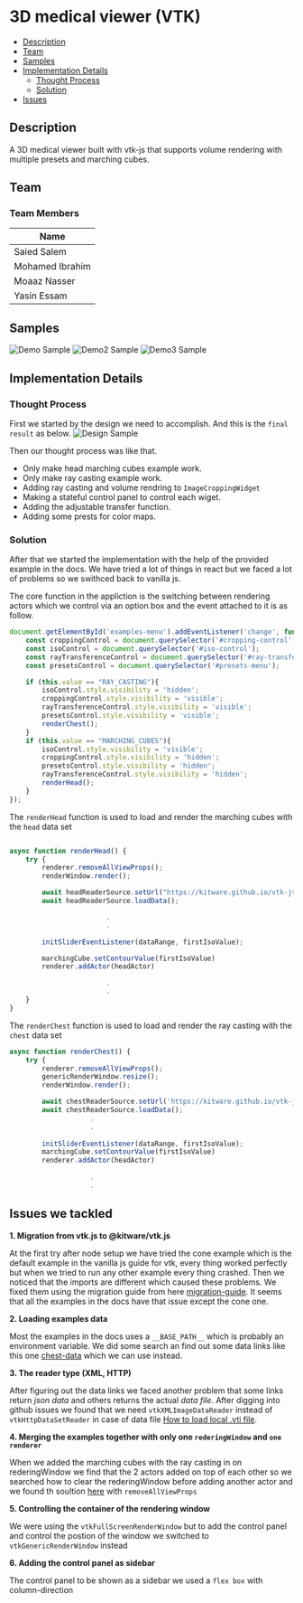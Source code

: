 # 3D medical viewer (VTK) 

- [Description](#description)
- [Team](#team)
- [Samples](#samples)
- [Implementation Details](#implementation-details)
    - [Thought Process](#thought-process)
    - [Solution](#solution)
- [Issues](#issues)

## Description
A 3D medical viewer built with vtk-js that supports volume rendering with multiple presets and marching cubes.

## Team
### Team Members
| Name|
|----------------|
| Saied Salem|
| Mohamed Ibrahim|
| Moaaz Nasser|
| Yasin Essam|

## Samples
![Demo Sample](docs/demo.png)
![Demo2 Sample](docs/demo2.png)
![Demo3 Sample](docs/demo3.png)

## Implementation Details
### Thought Process
First we started by the design we need to accomplish. And this is the `final result` as below.
![Design Sample](docs/design.png)

Then our thought process was like that.
- Only make head marching cubes example work.
- Only make ray casting example work.
- Adding ray casting and volume rendring to `ImageCroppingWidget`
- Making a stateful control panel to control each wiget.
- Adding the adjustable transfer function.
- Adding some prests for color maps.

### Solution
After that we started the implementation with the help of the provided example in the docs.
We have tried a lot of things in react but we faced a lot of problems so we swithced back to 
vanilla js.

The core function in the appliction is the switching between rendering actors which we control via an option box and the event attached to it is as follow.
```javaScript
document.getElementById('examples-menu').addEventListener('change', function () {
    const croppingControl = document.querySelector('#cropping-control');
    const isoControl = document.querySelector('#iso-control');
    const rayTransferenceControl = document.querySelector('#ray-transfer-function');
    const presetsControl = document.querySelector('#presets-menu');

    if (this.value == "RAY_CASTING"){
        isoControl.style.visibility = 'hidden';
        croppingControl.style.visibility = 'visible';
        rayTransferenceControl.style.visibility = 'visible';
        presetsControl.style.visibility = 'visible';
        renderChest();
    }
    if (this.value == "MARCHING_CUBES"){
        isoControl.style.visibility = 'visible';
        croppingControl.style.visibility = 'hidden';
        presetsControl.style.visibility = 'hidden';
        rayTransferenceControl.style.visibility = 'hidden';
        renderHead();
    }
});

```

The `renderHead` function is used to load and render the marching cubes with the `head` data set

```javaScript

async function renderHead() {
    try {
        renderer.removeAllViewProps();
        renderWindow.render();

        await headReaderSource.setUrl("https://kitware.github.io/vtk-js/data/volume/headsq.vti")
        await headReaderSource.loadData();

                        .
                        .

        initSliderEventListener(dataRange, firstIsoValue);

        marchingCube.setContourValue(firstIsoValue)
        renderer.addActor(headActor)

                        .
                        .
    }
}

```

The `renderChest` function is used to load and render the ray casting with the `chest` data set 

```javaScript
async function renderChest() {
    try {
        renderer.removeAllViewProps();
        genericRenderWindow.resize();
        renderWindow.render();

        await chestReaderSource.setUrl('https://kitware.github.io/vtk-js/data/volume/LIDC2.vti');
        await chestReaderSource.loadData();
                    .
                    .
                    
        initSliderEventListener(dataRange, firstIsoValue);
        marchingCube.setContourValue(firstIsoValue)
        renderer.addActor(headActor)
        
                    .
                    .

```

## Issues we tackled

**1. Migration from vtk.js to @kitware/vtk.js**

At the first try after node setup we have tried the cone example which is the default example in the vanilla js guide for vtk, every thing worked perfectly but when we tried to run any other example every thing crashed. Then we noticed that the imports are different which caused these problems. We fixed them using the migration guide from here [migration-guide](https://kitware.github.io/vtk-js/docs/intro_vtk_as_es6_dependency.html#Migrating-from-vtk-js-to-kitware-vtk-js). It seems that all the examples in the docs have that issue except the cone one. 

**2. Loading examples data**

Most the examples in the docs uses a `__BASE_PATH__` which is probably  an environment variable. We did some search an find out some data links like this one [chest-data](https://kitware.github.io/vtk-js/data/volume/LIDC2.vti) which we can use instead. 


**3. The reader type (XML, HTTP)**

After figuring out the data links we faced another problem that some links return _json data_ and others returns the actual _data file_. After digging into github issues we found that we need `vtkXMLImageDataReader` instead of `vtkHttpDataSetReader` in case of data file [How to load local .vti file](https://github.com/Kitware/vtk-js/issues/1329).

**4. Merging the examples together with only one `rederingWindow` and `one renderer`**

When we added the marching cubes with the ray casting in on rederingWindow we find that the 2 actors added on top of each other so we searched how to clear the rederingWindow before adding another actor and we found th soultion [here](https://github.com/Kitware/vtk-js/issues/1745) with `removeAllViewProps`

**5. Controlling the container of the rendering window**

We were using the `vtkFullScreenRenderWindow` but to add the control panel and control the postion of the window we switched to `vtkGenericRenderWindow` instead

**6. Adding the control panel as sidebar**

The control panel to be shown as a sidebar we used a `flex box` with column-direction

